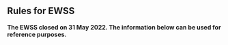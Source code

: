 ##  Rules for EWSS

**The EWSS closed on 31 May 2022. The information below can be used for
reference purposes.**
